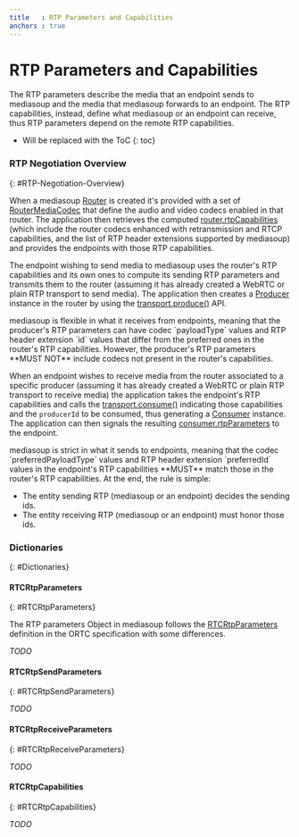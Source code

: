 ```yaml
---
title   : RTP Parameters and Capabilities
anchors : true
---
```



# RTP Parameters and Capabilities

The RTP parameters describe the media that an endpoint sends to mediasoup and the media that mediasoup forwards to an endpoint. The RTP capabilities, instead, define what mediasoup or an endpoint can receive, thus RTP parameters depend on the remote RTP capabilities.

* Will be replaced with the ToC
{: toc}


### RTP Negotiation Overview
{: #RTP-Negotiation-Overview}

When a mediasoup [Router](/documentation/v3/mediasoup/api/#Router) is created it's provided with a set of [RouterMediaCodec](/documentation/v3/mediasoup/api/#RouterMediaCodec) that define the audio and video codecs enabled in that router. The application then retrieves the computed [router.rtpCapabilities](/documentation/v3/mediasoup/api/#router-rtpCapabilities) (which include the router codecs enhanced with retransmission and RTCP capabilities, and the list of RTP header extensions supported by mediasoup) and provides the endpoints with those RTP capabilities.

The endpoint wishing to send media to mediasoup uses the router's RTP capabilities and its own ones to compute its sending RTP parameters and transmits them to the router (assuming it has already created a WebRTC or plain RTP transport to send media). The application then creates a [Producer](/documentation/v3/mediasoup/api/#Producer) instance in the router by using the [transport.produce()](/documentation/v3/mediasoup/api/#transport-produce) API.

<div markdown="1" class="note">
mediasoup is flexible in what it receives from endpoints, meaning that the producer's RTP parameters can have codec `payloadType` values and RTP header extension `id` values that differ from the preferred ones in the router's RTP capabilities. However, the producer's RTP parameters **MUST NOT** include codecs not present in the router's capabilities.
</div>

When an endpoint wishes to receive media from the router associated to a specific producer (assuming it has already created a WebRTC or plain RTP transport to receive media) the application takes the endpoint's RTP capabilities and calls the [transport.consume()](/documentation/v3/mediasoup/api/#transport-consume) indicating those capabilities and the `producerId` to be consumed, thus generating a [Consumer](/documentation/v3/mediasoup/api/#Consumer) instance. The application can then signals the resulting [consumer.rtpParameters](/documentation/v3/mediasoup/api/#consumer-rtpParameters) to the endpoint.

<div markdown="1" class="note">
mediasoup is strict in what it sends to endpoints, meaning that the codec `preferredPayloadType` values and RTP header extension `preferredId` values in the endpoint's RTP capabilities **MUST** match those in the router's RTP capabilities. At the end, the rule is simple:

* The entity sending RTP (mediasoup or an endpoint) decides the sending ids.
* The entity receiving RTP (mediasoup or an endpoint) must honor those ids.
</div>


### Dictionaries
{: #Dictionaries}


#### RTCRtpParameters
{: #RTCRtpParameters}

The RTP parameters Object in mediasoup follows the [RTCRtpParameters](https://draft.ortc.org/#dom-rtcrtpparameters) definition in the ORTC specification with some differences.

*TODO*

#### RTCRtpSendParameters
{: #RTCRtpSendParameters}

*TODO*

#### RTCRtpReceiveParameters
{: #RTCRtpReceiveParameters}

*TODO*

#### RTCRtpCapabilities
{: #RTCRtpCapabilities}

*TODO*
